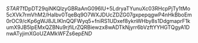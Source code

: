 $START$fDpDT29qiNKQlzyGBRaAnG096lU+5LdryaTYunuXc03RHcpPjTy1tMo5cXVk7rmVhM2/HaIbv0TqeBq9O7WXJDUcZDZG07gxpepqgwP4nHkBboEm0rOC9/cKp6gWJ8JLlKlnQQFWyq5+fniRS1UDxef8yknWHby8s1DdgmaprF1kumX9JB5lpEMxQZBNu9rjfiLrZQRBiewzx8wADTkNjyrr6bVzftYYHGTQgyA1DnwATyjimXGoUZAMkWFZs6ep$END$